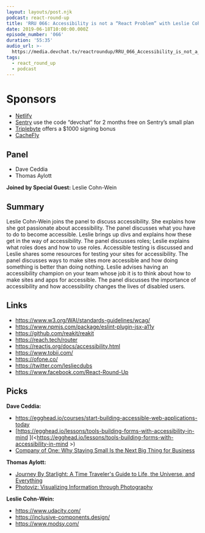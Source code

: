 ```yaml
---
layout: layouts/post.njk
podcast: react-round-up
title: 'RRU 066: Accessibility is not a “React Problem” with Leslie Cohn-Wein'
date: 2019-06-18T10:00:00.000Z
episode_number: '066'
duration: '55:35'
audio_url: >-
  https://media.devchat.tv/reactroundup/RRU_066_Accessibility_is_not_a_React_Problem_with_Leslie_Cohn-Wein.mp3
tags:
  - react_round_up
  - podcast
---
```

# Sponsors

* [Netlify](https://www.netlify.com/)
* [Sentry](http://sentry.io/) use the code “devchat” for 2 months free on Sentry’s small plan
* [Triplebyte](https://triplebyte.com/react) offers a $1000 signing bonus
* [CacheFly](https://www.cachefly.com/)

## Panel

* Dave Ceddia
* Thomas Aylott

**Joined by Special Guest:** Leslie Cohn-Wein

## Summary

Leslie Cohn-Wein joins the panel to discuss accessibility. She explains how she got passionate about accessibility. The panel discusses what you have to do to become accessible. Leslie brings up divs and explains how these get in the way of accessibility. The panel discusses roles; Leslie explains what roles does and how to use roles. Accessible testing is discussed and Leslie shares some resources for testing your sites for accessibility. The panel discusses ways to make sites more accessible and how doing something is better than doing nothing. Leslie advises having an accessibility champion on your team whose job it is to think about how to make sites and apps for accessible. The panel discusses the importance of accessibility and how accessibility changes the lives of disabled users.

## Links

* <https://www.w3.org/WAI/standards-guidelines/wcag/>
* <https://www.npmjs.com/package/eslint-plugin-jsx-a11y>
* <https://github.com/reakit/reakit>
* <https://reach.tech/router>
* <https://reactjs.org/docs/accessibility.html>
* <https://www.tobii.com/>
* <https://ofone.co/>
* <https://twitter.com/lesliecdubs>
* <https://www.facebook.com/React-Round-Up>

## Picks

**Dave Ceddia:**

* <https://egghead.io/courses/start-building-accessible-web-applications-today>
* [https://egghead.io/lessons/tools-building-forms-with-accessibility-in-mind \](<https://egghead.io/lessons/tools-building-forms-with-accessibility-in-mind >)
* [Company of One: Why Staying Small Is the Next Big Thing for Business](https://www.amazon.com/Company-One-Staying-Small-Business/dp/1328972356/ref=sr_1_1?ie=UTF8&qid=1548462018&sr=8-1&linkCode=ll1&tag=devchattv-20&linkId=f06bfe7482dca8bb751ed6d7cc86e2ab&language=en_US)

**Thomas Aylott:**

* [Journey By Starlight: A Time Traveler's Guide to Life, the Universe, and Everything](https://www.amazon.com/Journey-Starlight-Travelers-Universe-Everything/dp/1935548239/ref=sr_1_1?ie=UTF8&qid=1548462018&sr=8-1&linkCode=ll1&tag=devchattv-20&linkId=f06bfe7482dca8bb751ed6d7cc86e2ab&language=en_US)
* [Photoviz: Visualizing Information through Photography](https://www.amazon.com/Photoviz-Visualizing-Information-through-Photography/dp/3899556453/ref=sr_1_1?ie=UTF8&qid=1548462018&sr=8-1&linkCode=ll1&tag=devchattv-20&linkId=f06bfe7482dca8bb751ed6d7cc86e2ab&language=en_US)

**Leslie Cohn-Wein:**

* <https://www.udacity.com/>
* <https://inclusive-components.design/>
* <https://www.modsy.com/>
